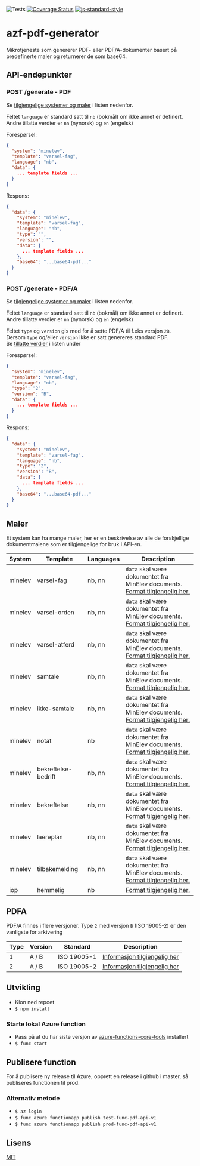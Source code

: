 ![Tests](https://github.com/vtfk/azf-pdf-generator/workflows/Run%20tests/badge.svg)
[![Coverage Status](https://coveralls.io/repos/github/vtfk/azf-pdf-generator/badge.svg?branch=main)](https://coveralls.io/github/vtfk/azf-pdf-generator?branch=main)
[![js-standard-style](https://img.shields.io/badge/code%20style-standard-brightgreen.svg?style=flat)](https://github.com/feross/standard)

# azf-pdf-generator

Mikrotjeneste som genererer PDF- eller PDF/A-dokumenter basert på predefinerte maler og returnerer de som base64.

## API-endepunkter

### POST /generate - PDF

Se [tilgjengelige systemer og maler](#maler) i listen nedenfor.

Feltet `language` er standard satt til `nb` (bokmål) om ikke annet er definert. <br>
Andre tillatte verdier er `nn` (nynorsk) og `en` (engelsk)

Forespørsel:

```json
{
  "system": "minelev",
  "template": "varsel-fag",
  "language": "nb",
  "data": {
    ... template fields ...
  }
}
```

Respons:

```json
{
  "data": {
    "system": "minelev",
    "template": "varsel-fag",
    "language": "nb",
    "type": "",
    "version": "",
    "data": {
      ... template fields ...
    },
    "base64": "...base64-pdf..."
  }
}
```

### POST /generate - PDF/A

Se [tilgjengelige systemer og maler](#maler) i listen nedenfor.

Feltet `language` er standard satt til `nb` (bokmål) om ikke annet er definert. <br>
Andre tillatte verdier er `nn` (nynorsk) og `en` (engelsk)

Feltet `type` og `version` gis med for å sette PDF/A til f.eks versjon `2B`. <br>
Dersom `type` og/eller `version` ikke er satt genereres standard PDF. <br>
Se [tillatte verdier](#pdfa) i listen under

Forespørsel:

```json
{
  "system": "minelev",
  "template": "varsel-fag",
  "language": "nb",
  "type": "2",
  "version": "B",
  "data": {
    ... template fields ...
  }
}
```

Respons:

```json
{
  "data": {
    "system": "minelev",
    "template": "varsel-fag",
    "language": "nb",
    "type": "2",
    "version": "B",
    "data": {
      ... template fields ...
    },
    "base64": "...base64-pdf..."
  }
}
```

## Maler

Et system kan ha mange maler, her er en beskrivelse av alle de forskjellige dokumentmalene som er tilgjengelige for bruk i API-en.

| System  | Template   | Languages  | Description  |
|---------|------------|------------|--------------|
| minelev | varsel-fag | nb, nn     | `data` skal være dokumentet fra MinElev documents. <br>[Format tilgjengelig her.](https://github.com/vtfk/minelev-api/blob/main/docs/postDocument.md#fag) |
| minelev | varsel-orden | nb, nn   | `data` skal være dokumentet fra MinElev documents. <br>[Format tilgjengelig her.](https://github.com/vtfk/minelev-api/blob/main/docs/postDocument.md#orden) |
| minelev | varsel-atferd | nb, nn  | `data` skal være dokumentet fra MinElev documents. <br>[Format tilgjengelig her.](https://github.com/vtfk/minelev-api/blob/main/docs/postDocument.md#atferd) |
| minelev | samtale | nb, nn  | `data` skal være dokumentet fra MinElev documents. <br>[Format tilgjengelig her.](https://github.com/vtfk/minelev-api/blob/main/docs/postDocument.md#samtale-1) |
| minelev | ikke-samtale | nb, nn  | `data` skal være dokumentet fra MinElev documents. <br>[Format tilgjengelig her.](https://github.com/vtfk/minelev-api/blob/main/docs/postDocument.md#ikke-samtale) |
| minelev | notat | nb  | `data` skal være dokumentet fra MinElev documents. <br>[Format tilgjengelig her.](https://github.com/vtfk/minelev-api/blob/main/docs/postDocument.md#notat-1) |
| minelev | bekreftelse-bedrift | nb, nn  | `data` skal være dokumentet fra MinElev documents. <br>[Format tilgjengelig her.](https://github.com/vtfk/minelev-api/blob/main/docs/postDocument.md#yff-bekreftelse-bedrift) |
| minelev | bekreftelse | nb, nn  | `data` skal være dokumentet fra MinElev documents. <br>[Format tilgjengelig her.](https://github.com/vtfk/minelev-api/blob/main/docs/postDocument.md#yff-bekreftelse) |
| minelev | laereplan | nb, nn  | `data` skal være dokumentet fra MinElev documents. <br>[Format tilgjengelig her.](https://github.com/vtfk/minelev-api/blob/main/docs/postDocument.md#yff-lokalplan-maal) |
| minelev | tilbakemelding | nb, nn  | `data` skal være dokumentet fra MinElev documents. <br>[Format tilgjengelig her.](https://github.com/vtfk/minelev-api/blob/main/docs/postDocument.md#yff-tilbakemelding) |
| iop | hemmelig | nb | [Format tilgjengelig her.](https://github.com/vtfk/azf-pdf-generator/blob/main/docs/templates.md#iop-hemmelig) |

## PDFA

PDF/A finnes i flere versjoner. Type `2` med versjon `B` (ISO 19005-2) er den vanligste for arkivering

| Type | Version | Standard | Description |
|------|---------|----------|-------------|
| 1    | A / B   | ISO 19005-1 | [Informasjon tilgjengelig her](https://en.wikipedia.org/wiki/PDF/A#pdf/a-1) |
| 2    | A / B   | ISO 19005-2 | [Informasjon tilgjengelig her](https://en.wikipedia.org/wiki/PDF/A#pdf/a-2) |


## Utvikling

- Klon ned repoet
- `$ npm install`

### Starte lokal Azure function

- Pass på at du har siste versjon av [azure-functions-core-tools](https://www.npmjs.com/package/azure-functions-core-tools) installert
- `$ func start`

## Publisere function

For å publisere ny release til Azure, opprett en release i github i master, så publiseres functionen til prod.

### Alternativ metode

- `$ az login`
- `$ func azure functionapp publish test-func-pdf-api-v1`
- `$ func azure functionapp publish prod-func-pdf-api-v1`

## Lisens

[MIT](/LICENSE.md)
